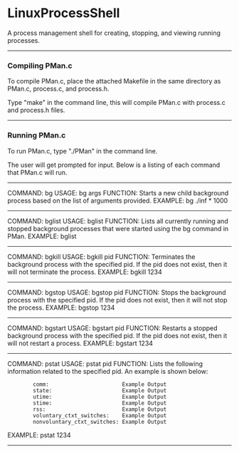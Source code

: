 # LinuxProcessShell
A process management shell for creating, stopping, and viewing running processes.

----------------------------------------------------------

### Compiling PMan.c

To compile PMan.c, place the attached Makefile 
in the same directory as PMan.c, process.c, and process.h.

Type "make" in the command line, this will compile PMan.c 
with process.c and process.h files.

----------------------------------------------------------
### Running PMan.c

To run PMan.c, type "./PMan" in the command line.

The user will get prompted for input.
Below is a listing of each command that PMan.c will run.

----------------------------------------------------------

COMMAND:	bg
USAGE:		bg args
FUNCTION:	Starts a new child background process based on
			the list of arguments provided.
EXAMPLE:	bg ./inf * 1000

----------------------------------------------------------

COMMAND:	bglist
USAGE:		bglist
FUNCTION:	Lists all currently running and stopped
			background processes that were started using
			the bg command in PMan.
EXAMPLE:	bglist

----------------------------------------------------------

COMMAND:	bgkill
USAGE:		bgkill pid
FUNCTION:	Terminates the background process with the
			specified pid. If the pid does not exist,
			then it will not terminate the process.
EXAMPLE:	bgkill 1234

----------------------------------------------------------

COMMAND:	bgstop
USAGE:		bgstop pid
FUNCTION:	Stops the background process with the
			specified pid. If the pid does not exist,
			then it will not stop the process.
EXAMPLE:	bgstop 1234

----------------------------------------------------------

COMMAND:	bgstart
USAGE:		bgstart pid
FUNCTION:	Restarts a stopped background process with the
			specified pid. If the pid does not exist,
			then it will not restart a process.
EXAMPLE:	bgstart 1234

----------------------------------------------------------

COMMAND:	pstat
USAGE:		pstat pid
FUNCTION:	Lists the following information related to the
			specified pid. An example is shown below:

			comm:                       Example Output
			state:                      Example Output					
			utime:                      Example Output
			stime:                      Example Output
			rss:                        Example Output
			voluntary_ctxt_switches:    Example Output
			nonvoluntary_ctxt_switches: Example Output

EXAMPLE:	pstat 1234

----------------------------------------------------------
